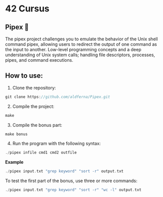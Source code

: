 # 42 Cursus

## Pipex 🐚
The pipex project challenges you to emulate the behavior of the Unix shell command pipex, allowing users to redirect the output of one command as the input to another.
Low-level programming concepts and a deep understanding of Unix system calls; handling file descriptors, processes, pipes, and command executions.

## How to use:

1. Clone the repository:
```c
git clone https://github.com/aldferna/Pipex.git
```
2. Compile the project:
```c
make
```
3. Compile the bonus part:
```c
make bonus
```
4. Run the program with the following syntax:
```c
./pipex infile cmd1 cmd2 outfile
```

**Example**
```c
./pipex input.txt "grep keyword" "sort -r" output.txt
```
To test the first part of the bonus, use three or more commands:
```c
./pipex input.txt "grep keyword" "sort -r" "wc -l" output.txt
```

